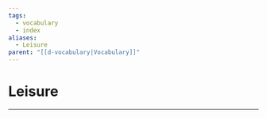 ```yaml
---
tags:
  - vocabulary
  - index
aliases:
  - Leisure
parent: "[[d-vocabulary|Vocabulary]]"
---
```

# Leisure
---
